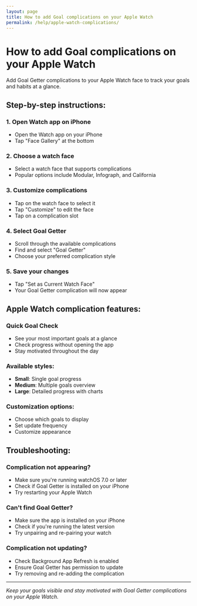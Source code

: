 ```yaml
---
layout: page
title: How to add Goal complications on your Apple Watch
permalink: /help/apple-watch-complications/
---
```


# How to add Goal complications on your Apple Watch

Add Goal Getter complications to your Apple Watch face to track your goals and habits at a glance.

## Step-by-step instructions:

### 1. Open Watch app on iPhone
- Open the Watch app on your iPhone
- Tap "Face Gallery" at the bottom

### 2. Choose a watch face
- Select a watch face that supports complications
- Popular options include Modular, Infograph, and California

### 3. Customize complications
- Tap on the watch face to select it
- Tap "Customize" to edit the face
- Tap on a complication slot

### 4. Select Goal Getter
- Scroll through the available complications
- Find and select "Goal Getter"
- Choose your preferred complication style

### 5. Save your changes
- Tap "Set as Current Watch Face"
- Your Goal Getter complication will now appear

## Apple Watch complication features:

### Quick Goal Check
- See your most important goals at a glance
- Check progress without opening the app
- Stay motivated throughout the day

### Available styles:
- **Small**: Single goal progress
- **Medium**: Multiple goals overview
- **Large**: Detailed progress with charts

### Customization options:
- Choose which goals to display
- Set update frequency
- Customize appearance

## Troubleshooting:

### Complication not appearing?
- Make sure you're running watchOS 7.0 or later
- Check if Goal Getter is installed on your iPhone
- Try restarting your Apple Watch

### Can't find Goal Getter?
- Make sure the app is installed on your iPhone
- Check if you're running the latest version
- Try unpairing and re-pairing your watch

### Complication not updating?
- Check Background App Refresh is enabled
- Ensure Goal Getter has permission to update
- Try removing and re-adding the complication

---

*Keep your goals visible and stay motivated with Goal Getter complications on your Apple Watch.*

